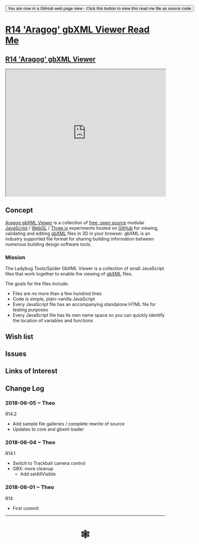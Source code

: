 <span style=display:none; >[You are now in a GitHub source code view - click this link to view Read Me file as a web page](http://www.ladybug.tools/spider/index.html#gbxml-viewer/r14/README.md "View file as a web page." ) </span>

<div><input type=button onclick="window.location.href='https://github.com/ladybug-tools/spider/tree/master/gbxml-viewer/r14/README.md'"
value="You are now in a GitHub web page view - Click this button to view this read me file as source code" ><div>

# [R14 'Aragog' gbXML Viewer Read Me]( #gbxml-viewer/r14/README.md )

## [R14 'Aragog' gbXML Viewer]( http://www.ladybug.tools/spider/gbxml-viewer/r14/aragog-shortcut.html )

<iframe class=iframeReadMe src=http://www.ladybug.tools/spider/gbxml-viewer/r14/index.html width=100% height=400px >Iframes are not displayed on github.com</iframe>

## Concept

[Aragog gbXML Viewer]( https://github.com/ladybug-tools/spider "Source code on GitHub" ) is a collection of [free, open source]( https://opensource.guide/ "Read all about it at OpenSource Guides" ) modular [JavaScript]( https://developer.mozilla.org/en-US/docs/Web/JavaScript/About_JavaScript "Callout to Brendan" ) / [WebGL]( https://www.khronos.org/webgl/ "Tip of the hat to Ken Russell" ) / [Three.js]( https://threejs.org/ "Hi Mr.doob" ) experiments hosted on [GitHub]( https://github.com/about "Beep for where the geek peeps keep" ) for viewing, validating and editing [gbXML]( http://gbxml.org "Where's your schema today?" ) files in 3D in your browser. gbXML is an industry supported file format for sharing building information between numerous building design software tools.

### Mission

The Ladybug Tools/Spider GbXML Viewer is a collection of small JavaScript files that work together to enable the viewing of [gbXML]( http://www.gbxml.org/ ) files.

The goals for the files include:

* Files are no more than a few hundred lines
* Code is simple, plain-vanilla JavaScript
* Every JavaScript file has an accompanying standalone HTML file for testing purposes
* Every JavaScript file has its own name space so you can quickly identify the location of variables and functions


## Wish list


## Issues



## Links of Interest



## Change Log




### 2018-06-05 ~ Theo

R14.2
* Add sample file galleries / complete rewrite of source
* Updates to core and gbxml loader


### 2018-06-04 ~ Theo

R14.1
* Switch to Trackball camera control
* GBX: more cleanup
	* Add setAllVisible
### 2018-06-01 ~ Theo

R14
* First commit


***

# <center title="hello!" ><a href=javascript:window.scrollTo(0,0); style=text-decoration:none; > &#x1f578; </a></center>



